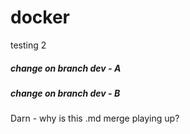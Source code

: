 # docker
testing 2
##### change on branch dev - A
##### change on branch dev - B
Darn - why is this .md merge playing up?
